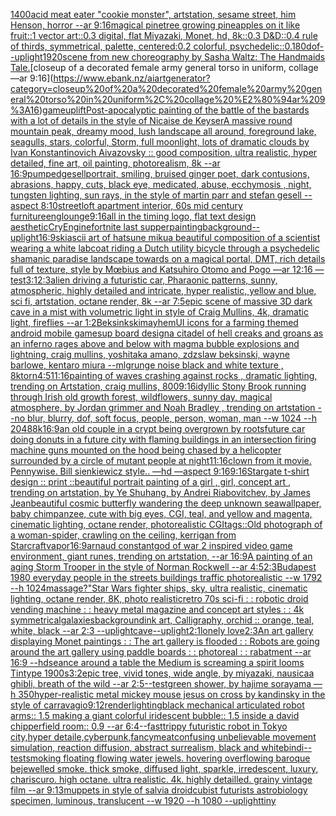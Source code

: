 [1400](https://www.ebank.nz/aiartgenerator?category=1400)[acid meat eater "cookie monster", artstation, sesame street, him Henson, horror --ar 9:16](https://www.ebank.nz/aiartgenerator?category=acid%20meat%20eater%20%22cookie%20monster%22%2C%20artstation%2C%20sesame%20street%2C%20him%20Henson%2C%20horror%20--ar%209%3A16)[magical pinetree growing pineapples on it like fruit::1 vector art::0.3 digital, flat Miyazaki, Monet, hd, 8k::0.3 D&D::0.4 rule of thirds, symmetrical, palette, centered:0.2 colorful, psychedelic::0.1](https://www.ebank.nz/aiartgenerator?category=magical%20pinetree%20growing%20pineapples%20on%20it%20like%20fruit%3A%3A1%20vector%20art%3A%3A0.3%20digital%2C%20flat%20Miyazaki%2C%20Monet%2C%20hd%2C%208k%3A%3A0.3%20D%26D%3A%3A0.4%20rule%20of%20thirds%2C%20symmetrical%2C%20palette%2C%20centered%3A0.2%20colorful%2C%20psychedelic%3A%3A0.1)[80](https://www.ebank.nz/aiartgenerator?category=80)[dof](https://www.ebank.nz/aiartgenerator?category=dof)[--uplight](https://www.ebank.nz/aiartgenerator?category=--uplight)[1920](https://www.ebank.nz/aiartgenerator?category=1920)[scene from new choreography by Sasha Waltz: The Handmaids Tale.](https://www.ebank.nz/aiartgenerator?category=scene%20from%20new%20choreography%20by%20Sasha%20Waltz%3A%20The%20Handmaids%20Tale.)[closeup of a decorated female army general torso in uniform, collage —ar 9:16](https://www.ebank.nz/aiartgenerator?category=closeup%20of%20a%20decorated%20female%20army%20general%20torso%20in%20uniform%2C%20collage%20%E2%80%94ar%209%3A16)[game](https://www.ebank.nz/aiartgenerator?category=game)[uplift](https://www.ebank.nz/aiartgenerator?category=uplift)[Post-apocalyptic painting of the battle of the bastards with a lot of details in the style of Nicaise de Keyser](https://www.ebank.nz/aiartgenerator?category=Post-apocalyptic%20painting%20of%20the%20battle%20of%20the%20bastards%20with%20a%20lot%20of%20details%20in%20the%20style%20of%20Nicaise%20de%20Keyser)[A massive round mountain peak, dreamy mood, lush landscape all around, foreground lake, seagulls, stars, colorful, Storm, full moonlight, lots of dramatic clouds by Ivan Konstantinovich Aivazovsky :: good composition, ultra realistic, hyper detailed, fine art, oil painting, photorealism, 8k --ar 16:9](https://www.ebank.nz/aiartgenerator?category=A%20massive%20round%20mountain%20peak%2C%20dreamy%20mood%2C%20lush%20landscape%20all%20around%2C%20foreground%20lake%2C%20seagulls%2C%20stars%2C%20colorful%2C%20Storm%2C%20full%20moonlight%2C%20lots%20of%20dramatic%20clouds%20by%20Ivan%20Konstantinovich%20Aivazovsky%20%3A%3A%20good%20composition%2C%20ultra%20realistic%2C%20hyper%20detailed%2C%20fine%20art%2C%20oil%20painting%2C%20photorealism%2C%208k%20--ar%2016%3A9)[pumped](https://www.ebank.nz/aiartgenerator?category=pumped)[gesell](https://www.ebank.nz/aiartgenerator?category=gesell)[portrait, smiling, bruised ginger poet, dark contusions, abrasions, happy, cuts, black eye,  medicated, abuse, ecchymosis , night, tungsten lighting, sun rays, in the style of martin parr and stefan gesell --aspect 8:10](https://www.ebank.nz/aiartgenerator?category=portrait%2C%20smiling%2C%20bruised%20ginger%20poet%2C%20dark%20contusions%2C%20abrasions%2C%20happy%2C%20cuts%2C%20black%20eye%2C%20%20medicated%2C%20abuse%2C%20ecchymosis%20%2C%20night%2C%20tungsten%20lighting%2C%20sun%20rays%2C%20in%20the%20style%20of%20martin%20parr%20and%20stefan%20gesell%20--aspect%208%3A10)[street](https://www.ebank.nz/aiartgenerator?category=street)[loft apartment interior, 60s mid century furniture](https://www.ebank.nz/aiartgenerator?category=loft%20apartment%20interior%2C%2060s%20mid%20century%20furniture)[eng](https://www.ebank.nz/aiartgenerator?category=eng)[lounge](https://www.ebank.nz/aiartgenerator?category=lounge)[9:16](https://www.ebank.nz/aiartgenerator?category=9%3A16)[all in the timing logo, flat text design aesthetic](https://www.ebank.nz/aiartgenerator?category=all%20in%20the%20timing%20logo%2C%20flat%20text%20design%20aesthetic)[CryEngine](https://www.ebank.nz/aiartgenerator?category=CryEngine)[fortnite last supper](https://www.ebank.nz/aiartgenerator?category=fortnite%20last%20supper)[painting](https://www.ebank.nz/aiartgenerator?category=painting)[background](https://www.ebank.nz/aiartgenerator?category=background)[--uplight](https://www.ebank.nz/aiartgenerator?category=--uplight)[16:9](https://www.ebank.nz/aiartgenerator?category=16%3A9)[ski](https://www.ebank.nz/aiartgenerator?category=ski)[ascii art of hatsune miku](https://www.ebank.nz/aiartgenerator?category=ascii%20art%20of%20hatsune%20miku)[a beautiful composition of a scientist wearing a white labcoat riding a Dutch utility bicycle through a psychedelic shamanic paradise landscape towards on a magical portal, DMT,  rich details full of texture, style by Mœbius and Katsuhiro Otomo and Pogo —ar 12:16 —test](https://www.ebank.nz/aiartgenerator?category=a%20beautiful%20composition%20of%20a%20scientist%20wearing%20a%20white%20labcoat%20riding%20a%20Dutch%20utility%20bicycle%20through%20a%20psychedelic%20shamanic%20paradise%20landscape%20towards%20on%20a%20magical%20portal%2C%20DMT%2C%20%20rich%20details%20full%20of%20texture%2C%20style%20by%20M%C5%93bius%20and%20Katsuhiro%20Otomo%20and%20Pogo%20%E2%80%94ar%2012%3A16%20%E2%80%94test)[3:1](https://www.ebank.nz/aiartgenerator?category=3%3A1)[2:3](https://www.ebank.nz/aiartgenerator?category=2%3A3)[alien driving a futuristic car, Pharaonic patterns, sunny, atmospheric, highly detailed and intricate, hyper realistic, yellow and blue, sci fi, artstation, octane render, 8k --ar 7:5](https://www.ebank.nz/aiartgenerator?category=alien%20driving%20a%20futuristic%20car%2C%20Pharaonic%20patterns%2C%20sunny%2C%20atmospheric%2C%20highly%20detailed%20and%20intricate%2C%20hyper%20realistic%2C%20yellow%20and%20blue%2C%20sci%20fi%2C%20artstation%2C%20octane%20render%2C%208k%20--ar%207%3A5)[epic scene of massive 3D dark cave in a mist with volumetric light in style of Craig Mullins, 4k, dramatic light, fireflies --ar 1:2](https://www.ebank.nz/aiartgenerator?category=epic%20scene%20of%20massive%203D%20dark%20cave%20in%20a%20mist%20with%20volumetric%20light%20in%20style%20of%20Craig%20Mullins%2C%204k%2C%20dramatic%20light%2C%20fireflies%20--ar%201%3A2)[Beksinkski](https://www.ebank.nz/aiartgenerator?category=Beksinkski)[mayhem](https://www.ebank.nz/aiartgenerator?category=mayhem)[UI icons for a farming themed android mobile game](https://www.ebank.nz/aiartgenerator?category=UI%20icons%20for%20a%20farming%20themed%20android%20mobile%20game)[sup board design](https://www.ebank.nz/aiartgenerator?category=sup%20board%20design)[a citadel of hell creaks and groans as an inferno rages above and below with magma bubble explosions and lightning, craig mullins, yoshitaka amano, zdzslaw beksinski, wayne barlowe, kentaro miura --ml](https://www.ebank.nz/aiartgenerator?category=a%20citadel%20of%20hell%20creaks%20and%20groans%20as%20an%20inferno%20rages%20above%20and%20below%20with%20magma%20bubble%20explosions%20and%20lightning%2C%20craig%20mullins%2C%20yoshitaka%20amano%2C%20zdzslaw%20beksinski%2C%20wayne%20barlowe%2C%20kentaro%20miura%20--ml)[grunge noise black and white texture , 8k](https://www.ebank.nz/aiartgenerator?category=grunge%20noise%20black%20and%20white%20texture%20%2C%208k)[torn](https://www.ebank.nz/aiartgenerator?category=torn)[4:5](https://www.ebank.nz/aiartgenerator?category=4%3A5)[11:16](https://www.ebank.nz/aiartgenerator?category=11%3A16)[painting of waves crashing against rocks , dramatic lighting,  trending on Artstation, craig mullins, 800](https://www.ebank.nz/aiartgenerator?category=painting%20of%20waves%20crashing%20against%20rocks%20%2C%20dramatic%20lighting%2C%20%20trending%20on%20Artstation%2C%20craig%20mullins%2C%20800)[9:16](https://www.ebank.nz/aiartgenerator?category=9%3A16)[idyllic Stony Brook running through Irish old growth forest, wildflowers, sunny day, magical atmosphere, by Jordan grimmer and Noah Bradley , trending on artstation  --no blur, blurry, dof, soft focus, people, person, woman, man  --w 1024  --h 2048](https://www.ebank.nz/aiartgenerator?category=idyllic%20Stony%20Brook%20running%20through%20Irish%20old%20growth%20forest%2C%20wildflowers%2C%20sunny%20day%2C%20magical%20atmosphere%2C%20by%20Jordan%20grimmer%20and%20Noah%20Bradley%20%2C%20trending%20on%20artstation%20%20--no%20blur%2C%20blurry%2C%20dof%2C%20soft%20focus%2C%20people%2C%20person%2C%20woman%2C%20man%20%20--w%201024%20%20--h%202048)[8k](https://www.ebank.nz/aiartgenerator?category=8k)[16:9](https://www.ebank.nz/aiartgenerator?category=16%3A9)[an old couple in a crypt being overgrown by roots](https://www.ebank.nz/aiartgenerator?category=an%20old%20couple%20in%20a%20crypt%20being%20overgrown%20by%20roots)[future car doing donuts in a future city with flaming buildings in an intersection firing machine guns mounted on the hood being chased by a helicopter surrounded by a circle of mutant people at night](https://www.ebank.nz/aiartgenerator?category=future%20car%20doing%20donuts%20in%20a%20future%20city%20with%20flaming%20buildings%20in%20an%20intersection%20firing%20machine%20guns%20mounted%20on%20the%20hood%20being%20chased%20by%20a%20helicopter%20surrounded%20by%20a%20circle%20of%20mutant%20people%20at%20night)[11:16](https://www.ebank.nz/aiartgenerator?category=11%3A16)[clown from it movie. Pennywise. Bill sienkiewicz style.. —hd —aspect 9:16](https://www.ebank.nz/aiartgenerator?category=clown%20from%20it%20movie.%20Pennywise.%20Bill%20sienkiewicz%20style..%20%E2%80%94hd%20%E2%80%94aspect%209%3A16)[9:16](https://www.ebank.nz/aiartgenerator?category=9%3A16)[Stargate t-shirt design :: print ::](https://www.ebank.nz/aiartgenerator?category=Stargate%20t-shirt%20design%20%3A%3A%20print%20%3A%3A)[beautiful portrait painting of a girl , girl, concept art , trending on artstation, by Ye Shuhang, by Andrei Riabovitchev, by James Jean](https://www.ebank.nz/aiartgenerator?category=beautiful%20portrait%20painting%20of%20a%20girl%20%2C%20girl%2C%20concept%20art%20%2C%20trending%20on%20artstation%2C%20by%20Ye%20Shuhang%2C%20by%20Andrei%20Riabovitchev%2C%20by%20James%20Jean)[beautiful cosmic butterfly wandering the deep unknown sea](https://www.ebank.nz/aiartgenerator?category=beautiful%20cosmic%20butterfly%20wandering%20the%20deep%20unknown%20sea)[wallpaper, baby chimpanzee, cute with big eyes, CGI, teal, and yellow and magenta, cinematic lighting, octane render, photorealistic CGI](https://www.ebank.nz/aiartgenerator?category=wallpaper%2C%20baby%20chimpanzee%2C%20cute%20with%20big%20eyes%2C%20CGI%2C%20teal%2C%20and%20yellow%20and%20magenta%2C%20cinematic%20lighting%2C%20octane%20render%2C%20photorealistic%20CGI)[tags::](https://www.ebank.nz/aiartgenerator?category=tags%3A%3A)[Old photograph of a woman-spider, crawling on the ceiling, kerrigan from Starcraft](https://www.ebank.nz/aiartgenerator?category=Old%20photograph%20of%20a%20woman-spider%2C%20crawling%20on%20the%20ceiling%2C%20kerrigan%20from%20Starcraft)[vapor](https://www.ebank.nz/aiartgenerator?category=vapor)[16:9](https://www.ebank.nz/aiartgenerator?category=16%3A9)[arnaud constant](https://www.ebank.nz/aiartgenerator?category=arnaud%20constant)[god of war 2 inspired video game environment, giant runes, trending on artstation, --ar 16:9](https://www.ebank.nz/aiartgenerator?category=god%20of%20war%202%20inspired%20video%20game%20environment%2C%20giant%20runes%2C%20trending%20on%20artstation%2C%20--ar%2016%3A9)[A painting of an aging Storm Trooper in the style of Norman Rockwell --ar 4:5](https://www.ebank.nz/aiartgenerator?category=A%20painting%20of%20an%20aging%20Storm%20Trooper%20in%20the%20style%20of%20Norman%20Rockwell%20--ar%204%3A5)[2:3](https://www.ebank.nz/aiartgenerator?category=2%3A3)[Budapest 1980 everyday people in the streets buildings traffic photorealistic --w 1792 --h 1024](https://www.ebank.nz/aiartgenerator?category=Budapest%201980%20everyday%20people%20in%20the%20streets%20buildings%20traffic%20photorealistic%20--w%201792%20--h%201024)[massage?"](https://www.ebank.nz/aiartgenerator?category=massage%3F%22)[Star Wars fighter ships, sky, ultra realistic, cinematic lighting, octane render, 8K, photo realistic](https://www.ebank.nz/aiartgenerator?category=Star%20Wars%20fighter%20ships%2C%20sky%2C%20ultra%20realistic%2C%20cinematic%20lighting%2C%20octane%20render%2C%208K%2C%20photo%20realistic)[retro 70s sci-fi : : robotic droid vending machine : : heavy metal magazine and concept art styles : : 4k symmetrical](https://www.ebank.nz/aiartgenerator?category=retro%2070s%20sci-fi%20%3A%20%3A%20robotic%20droid%20vending%20machine%20%3A%20%3A%20heavy%20metal%20magazine%20and%20concept%20art%20styles%20%3A%20%3A%204k%20symmetrical)[galaxies](https://www.ebank.nz/aiartgenerator?category=galaxies)[background](https://www.ebank.nz/aiartgenerator?category=background)[ink art, Calligraphy, orchid :: orange, teal, white, black --ar 2:3 --uplight](https://www.ebank.nz/aiartgenerator?category=ink%20art%2C%20Calligraphy%2C%20orchid%20%3A%3A%20orange%2C%20teal%2C%20white%2C%20black%20--ar%202%3A3%20--uplight)[cave](https://www.ebank.nz/aiartgenerator?category=cave)[--uplight](https://www.ebank.nz/aiartgenerator?category=--uplight)[2:1](https://www.ebank.nz/aiartgenerator?category=2%3A1)[lonely love](https://www.ebank.nz/aiartgenerator?category=lonely%20love)[2:3](https://www.ebank.nz/aiartgenerator?category=2%3A3)[An art gallery displaying Monet paintings : : The art gallery is flooded : : Robots are going around the art gallery using paddle boards : : photoreal : : rabatment --ar 16:9 --hd](https://www.ebank.nz/aiartgenerator?category=An%20art%20gallery%20displaying%20Monet%20paintings%20%3A%20%3A%20The%20art%20gallery%20is%20flooded%20%3A%20%3A%20Robots%20are%20going%20around%20the%20art%20gallery%20using%20paddle%20boards%20%3A%20%3A%20photoreal%20%3A%20%3A%20rabatment%20--ar%2016%3A9%20--hd)[seance around a table the Medium is screaming  a spirit looms Tintype 1900s](https://www.ebank.nz/aiartgenerator?category=seance%20around%20a%20table%20the%20Medium%20is%20screaming%20%20a%20spirit%20looms%20Tintype%201900s)[3:2](https://www.ebank.nz/aiartgenerator?category=3%3A2)[epic tree, vivid tones, wide angle, by miyazaki, nausicaa ghibli, breath of the wild --ar 2:5](https://www.ebank.nz/aiartgenerator?category=epic%20tree%2C%20vivid%20tones%2C%20wide%20angle%2C%20by%20miyazaki%2C%20nausicaa%20ghibli%2C%20breath%20of%20the%20wild%20--ar%202%3A5)[--test](https://www.ebank.nz/aiartgenerator?category=--test)[green shower, by hajime sorayama —h 350](https://www.ebank.nz/aiartgenerator?category=green%20shower%2C%20by%20hajime%20sorayama%20%E2%80%94h%20350)[hyper-realistic metal mickey mouse jesus on cross by kandinsky in the style of carravagio](https://www.ebank.nz/aiartgenerator?category=hyper-realistic%20metal%20mickey%20mouse%20jesus%20on%20cross%20by%20kandinsky%20in%20the%20style%20of%20carravagio)[9:12](https://www.ebank.nz/aiartgenerator?category=9%3A12)[render](https://www.ebank.nz/aiartgenerator?category=render)[lighting](https://www.ebank.nz/aiartgenerator?category=lighting)[black mechanical articulated robot arms:: 1.5 making a giant colorful  iridescent bubble:: 1.5 inside a david chipperfield room:: 0.9  --ar 6:4](https://www.ebank.nz/aiartgenerator?category=black%20mechanical%20articulated%20robot%20arms%3A%3A%201.5%20making%20a%20giant%20colorful%20%20iridescent%20bubble%3A%3A%201.5%20inside%20a%20david%20chipperfield%20room%3A%3A%200.9%20%20--ar%206%3A4)[--fast](https://www.ebank.nz/aiartgenerator?category=--fast)[trippy futuristic robot in Tokyo city,hyper detaile,cyberpunk,fancy](https://www.ebank.nz/aiartgenerator?category=trippy%20futuristic%20robot%20in%20Tokyo%20city%2Chyper%20detaile%2Ccyberpunk%2Cfancy)[meat](https://www.ebank.nz/aiartgenerator?category=meat)[confusing unbelievable movement simulation, reaction diffusion, abstract surrealism, black and white](https://www.ebank.nz/aiartgenerator?category=confusing%20unbelievable%20movement%20simulation%2C%20reaction%20diffusion%2C%20abstract%20surrealism%2C%20black%20and%20white)[bindi](https://www.ebank.nz/aiartgenerator?category=bindi)[--test](https://www.ebank.nz/aiartgenerator?category=--test)[smoking floating flowing water jewels. hovering overflowing baroque bejewelled smoke. thick smoke, diffused light, sparkle, irredescent, luxury, chariscuro. high octane. ultra realistic. 4k. highly detailled. grainy vintage film --ar 9:13](https://www.ebank.nz/aiartgenerator?category=smoking%20floating%20flowing%20water%20jewels.%20hovering%20overflowing%20baroque%20bejewelled%20smoke.%20thick%20smoke%2C%20diffused%20light%2C%20sparkle%2C%20irredescent%2C%20luxury%2C%20chariscuro.%20high%20octane.%20ultra%20realistic.%204k.%20highly%20detailled.%20grainy%20vintage%20film%20--ar%209%3A13)[muppets in style of salvia droid](https://www.ebank.nz/aiartgenerator?category=muppets%20in%20style%20of%20salvia%20droid)[](https://www.ebank.nz/aiartgenerator?category=)[cubist futurists astrobiology specimen, luminous, translucent --w 1920 --h 1080 --uplight](https://www.ebank.nz/aiartgenerator?category=cubist%20futurists%20astrobiology%20specimen%2C%20luminous%2C%20translucent%20--w%201920%20--h%201080%20--uplight)[tiny](https://www.ebank.nz/aiartgenerator?category=tiny)